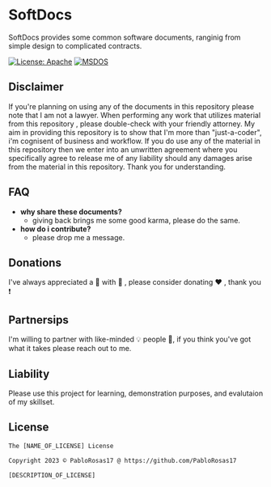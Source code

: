 # SoftDocs
SoftDocs provides some common software documents, ranginig from simple design to complicated contracts.

[![License: Apache](https://img.shields.io/badge/License-Apache%202.0-blue.svg)](https://opensource.org/licenses/Apache-2.0)
[![MSDOS](https://img.shields.io/badge/MSDOS%20-black.svg)](https://en.wikipedia.org/wiki/DOS)

## Disclaimer
If you're planning on using any of the documents in this repository please note that I am not a lawyer. When performing any work that utilizes material from this repository , please double-check with your friendly attorney. My aim in providing this repository is to show that I'm more than "just-a-coder", i'm cognisent of business and workflow. If you do use any of the material in this repository then we enter into an unwritten agreement where you specifically agree to release me of any liability should any damages arise from the material in this repository. Thank you for understanding.

## FAQ
- **why share these documents?**
  - giving back brings me some good karma, please do the same.
- **how do i contribute?**
  - please drop me a message.

## Donations
I've always appreciated a :beer: with :pizza: , please consider donating :heart: , thank you :exclamation:

## Partnersips
I'm willing to partner with like-minded :bulb: people :ghost:, if you think you've got what it takes please reach out to me.

## Liability 
Please use this project for learning, demonstration purposes, and evalutaion of my skillset.

## License
```xml
The [NAME_OF_LICENSE] License

Copyright 2023 © PabloRosas17 @ https://github.com/PabloRosas17

[DESCRIPTION_OF_LICENSE]
```